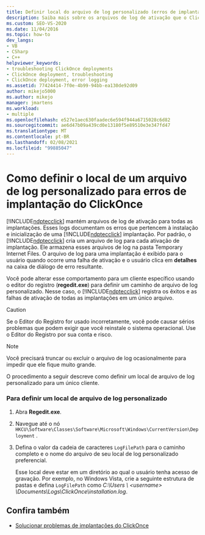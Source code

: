 ```yaml
---
title: Definir local do arquivo de log personalizado (erros de implantação do ClickOnce)
description: Saiba mais sobre os arquivos de log de ativação que o ClickOnce mantém para todas as implantações, que documentam os erros de instalação e inicialização de uma implantação do ClickOnce.
ms.custom: SEO-VS-2020
ms.date: 11/04/2016
ms.topic: how-to
dev_langs:
- VB
- CSharp
- C++
helpviewer_keywords:
- troubleshooting ClickOnce deployments
- ClickOnce deployment, troubleshooting
- ClickOnce deployment, error logging
ms.assetid: 77424414-7f0e-4b99-94bb-ea130de92d09
author: mikejo5000
ms.author: mikejo
manager: jmartens
ms.workload:
- multiple
ms.openlocfilehash: e527e1aec630faadec6e594f944a6715028c6d82
ms.sourcegitcommit: ae6d47b09a439cd0e13180f5e89510e3e347fd47
ms.translationtype: MT
ms.contentlocale: pt-BR
ms.lasthandoff: 02/08/2021
ms.locfileid: "99885047"
---
```

# <a name="how-to-set-a-custom-log-file-location-for-clickonce-deployment-errors"></a>Como definir o local de um arquivo de log personalizado para erros de implantação do ClickOnce
[!INCLUDE[ndptecclick](../deployment/includes/ndptecclick_md.md)] mantém arquivos de log de ativação para todas as implantações. Esses logs documentam os erros que pertencem à instalação e inicialização de uma [!INCLUDE[ndptecclick](../deployment/includes/ndptecclick_md.md)] implantação. Por padrão, o [!INCLUDE[ndptecclick](../deployment/includes/ndptecclick_md.md)] cria um arquivo de log para cada ativação de implantação. Ele armazena esses arquivos de log na pasta Temporary Internet Files. O arquivo de log para uma implantação é exibido para o usuário quando ocorre uma falha de ativação e o usuário clica em **detalhes** na caixa de diálogo de erro resultante.

 Você pode alterar esse comportamento para um cliente específico usando o editor do registro (**regedit.exe**) para definir um caminho de arquivo de log personalizado. Nesse caso, o [!INCLUDE[ndptecclick](../deployment/includes/ndptecclick_md.md)] registra os êxitos e as falhas de ativação de todas as implantações em um único arquivo.

> [!CAUTION]
> Se o Editor do Registro for usado incorretamente, você pode causar sérios problemas que podem exigir que você reinstale o sistema operacional. Use o Editor do Registro por sua conta e risco.

> [!NOTE]
> Você precisará truncar ou excluir o arquivo de log ocasionalmente para impedir que ele fique muito grande.

 O procedimento a seguir descreve como definir um local de arquivo de log personalizado para um único cliente.

### <a name="to-set-a-custom-log-file-location"></a>Para definir um local de arquivo de log personalizado

1. Abra **Regedit.exe**.

2. Navegue até o nó `HKCU\Software\Classes\Software\Microsoft\Windows\CurrentVersion\Deployment` .

3. Defina o valor da cadeia de caracteres `LogFilePath` para o caminho completo e o nome do arquivo de seu local de log personalizado preferencial.

     Esse local deve estar em um diretório ao qual o usuário tenha acesso de gravação. Por exemplo, no Windows Vista, crie a seguinte estrutura de pastas e defina `LogFilePath` como *C:\Users \\ \<username> \Documents\Logs\ClickOnce\installation.log*.

## <a name="see-also"></a>Confira também
- [Solucionar problemas de implantações do ClickOnce](../deployment/troubleshooting-clickonce-deployments.md)